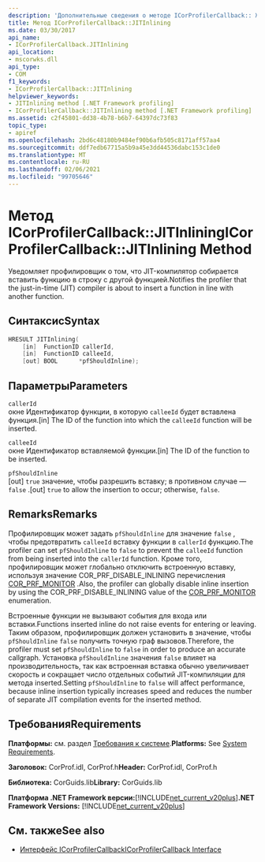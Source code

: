 ```yaml
---
description: 'Дополнительные сведения о методе ICorProfilerCallback:: Житинлининг'
title: Метод ICorProfilerCallback::JITInlining
ms.date: 03/30/2017
api_name:
- ICorProfilerCallback.JITInlining
api_location:
- mscorwks.dll
api_type:
- COM
f1_keywords:
- ICorProfilerCallback::JITInlining
helpviewer_keywords:
- JITInlining method [.NET Framework profiling]
- ICorProfilerCallback::JITInlining method [.NET Framework profiling]
ms.assetid: c2f45801-dd38-4b78-b6b7-64397dc73f83
topic_type:
- apiref
ms.openlocfilehash: 2bd6c48180b9484ef90b6afb505c8171aff57aa4
ms.sourcegitcommit: ddf7edb67715a5b9a45e3dd44536dabc153c1de0
ms.translationtype: MT
ms.contentlocale: ru-RU
ms.lasthandoff: 02/06/2021
ms.locfileid: "99705646"
---
```

# <a name="icorprofilercallbackjitinlining-method"></a><span data-ttu-id="36cfd-103">Метод ICorProfilerCallback::JITInlining</span><span class="sxs-lookup"><span data-stu-id="36cfd-103">ICorProfilerCallback::JITInlining Method</span></span>

<span data-ttu-id="36cfd-104">Уведомляет профилировщик о том, что JIT-компилятор собирается вставить функцию в строку с другой функцией.</span><span class="sxs-lookup"><span data-stu-id="36cfd-104">Notifies the profiler that the just-in-time (JIT) compiler is about to insert a function in line with another function.</span></span>  
  
## <a name="syntax"></a><span data-ttu-id="36cfd-105">Синтаксис</span><span class="sxs-lookup"><span data-stu-id="36cfd-105">Syntax</span></span>  
  
```cpp  
HRESULT JITInlining(  
    [in]  FunctionID callerId,  
    [in]  FunctionID calleeId,  
    [out] BOOL      *pfShouldInline);  
```  
  
## <a name="parameters"></a><span data-ttu-id="36cfd-106">Параметры</span><span class="sxs-lookup"><span data-stu-id="36cfd-106">Parameters</span></span>  

 `callerId`  
 <span data-ttu-id="36cfd-107">окне Идентификатор функции, в которую `calleeId` будет вставлена функция.</span><span class="sxs-lookup"><span data-stu-id="36cfd-107">[in] The ID of the function into which the `calleeId` function will be inserted.</span></span>  
  
 `calleeId`  
 <span data-ttu-id="36cfd-108">окне Идентификатор вставляемой функции.</span><span class="sxs-lookup"><span data-stu-id="36cfd-108">[in] The ID of the function to be inserted.</span></span>  
  
 `pfShouldInline`  
 <span data-ttu-id="36cfd-109">[out] `true` значение, чтобы разрешить вставку; в противном случае — `false` .</span><span class="sxs-lookup"><span data-stu-id="36cfd-109">[out] `true` to allow the insertion to occur; otherwise, `false`.</span></span>  
  
## <a name="remarks"></a><span data-ttu-id="36cfd-110">Remarks</span><span class="sxs-lookup"><span data-stu-id="36cfd-110">Remarks</span></span>  

 <span data-ttu-id="36cfd-111">Профилировщик может задать `pfShouldInline` для значение `false` , чтобы предотвратить `calleeId` вставку функции в `callerId` функцию.</span><span class="sxs-lookup"><span data-stu-id="36cfd-111">The profiler can set `pfShouldInline` to `false` to prevent the `calleeId` function from being inserted into the `callerId` function.</span></span> <span data-ttu-id="36cfd-112">Кроме того, профилировщик может глобально отключить встроенную вставку, используя значение COR_PRF_DISABLE_INLINING перечисления [COR_PRF_MONITOR](cor-prf-monitor-enumeration.md) .</span><span class="sxs-lookup"><span data-stu-id="36cfd-112">Also, the profiler can globally disable inline insertion by using the COR_PRF_DISABLE_INLINING value of the [COR_PRF_MONITOR](cor-prf-monitor-enumeration.md) enumeration.</span></span>  
  
 <span data-ttu-id="36cfd-113">Встроенные функции не вызывают события для входа или вставки.</span><span class="sxs-lookup"><span data-stu-id="36cfd-113">Functions inserted inline do not raise events for entering or leaving.</span></span> <span data-ttu-id="36cfd-114">Таким образом, профилировщик должен установить в значение, чтобы `pfShouldInline` `false` получить точную граф вызовов.</span><span class="sxs-lookup"><span data-stu-id="36cfd-114">Therefore, the profiler must set `pfShouldInline` to `false` in order to produce an accurate callgraph.</span></span> <span data-ttu-id="36cfd-115">Установка `pfShouldInline` значения `false` влияет на производительность, так как встроенная вставка обычно увеличивает скорость и сокращает число отдельных событий JIT-компиляции для метода inserted.</span><span class="sxs-lookup"><span data-stu-id="36cfd-115">Setting `pfShouldInline` to `false` will affect performance, because inline insertion typically increases speed and reduces the number of separate JIT compilation events for the inserted method.</span></span>  
  
## <a name="requirements"></a><span data-ttu-id="36cfd-116">Требования</span><span class="sxs-lookup"><span data-stu-id="36cfd-116">Requirements</span></span>  

 <span data-ttu-id="36cfd-117">**Платформы:** см. раздел [Требования к системе](../../get-started/system-requirements.md).</span><span class="sxs-lookup"><span data-stu-id="36cfd-117">**Platforms:** See [System Requirements](../../get-started/system-requirements.md).</span></span>  
  
 <span data-ttu-id="36cfd-118">**Заголовок:** CorProf.idl, CorProf.h</span><span class="sxs-lookup"><span data-stu-id="36cfd-118">**Header:** CorProf.idl, CorProf.h</span></span>  
  
 <span data-ttu-id="36cfd-119">**Библиотека:** CorGuids.lib</span><span class="sxs-lookup"><span data-stu-id="36cfd-119">**Library:** CorGuids.lib</span></span>  
  
 <span data-ttu-id="36cfd-120">**Платформа .NET Framework версии:**[!INCLUDE[net_current_v20plus](../../../../includes/net-current-v20plus-md.md)]</span><span class="sxs-lookup"><span data-stu-id="36cfd-120">**.NET Framework Versions:** [!INCLUDE[net_current_v20plus](../../../../includes/net-current-v20plus-md.md)]</span></span>  
  
## <a name="see-also"></a><span data-ttu-id="36cfd-121">См. также</span><span class="sxs-lookup"><span data-stu-id="36cfd-121">See also</span></span>

- [<span data-ttu-id="36cfd-122">Интерфейс ICorProfilerCallback</span><span class="sxs-lookup"><span data-stu-id="36cfd-122">ICorProfilerCallback Interface</span></span>](icorprofilercallback-interface.md)
